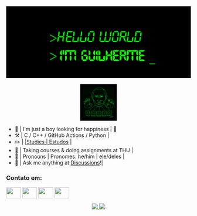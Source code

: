 <!--<h3 align="center">
![image](https://raw.githubusercontent.com/Guilherme-A-Silva/Guilherme/main/imagens/HelloTOP.png)
</h3> -->

[![160744959694494596](https://raw.githubusercontent.com/Guilherme-A-Silva/Guilherme/main/imagens/HelloTOP.png)](https://github.com/Guilherme-A-Silva?tab=repositories)

<img src="https://github.com/Guilherme-A-Silva/Guilherme/blob/main/imagens/Profile.gif" width="100px" style="display: block;
    margin-left: auto;
    margin-right: auto"> 

-   :thought_balloon: |    I'm just a boy looking for happiness   | :thought_balloon:
-   :hammer_and_pick: |      C / C++ / GitHub Actions / Python    | 
-   :pencil2:         |        |[Studies | Estudos]( LINK )       |
-   :seedling:        | Taking courses & doing assignments at THU |
-   :man:             |  Pronouns | Pronomes: he/him | ele/deles  |
-   :thought_balloon: | Ask me anything at [Discussions](discussions/new)!|

<h3 align="left">Contato em:</h3>
<p align="left">
<a href="https://twitter.com/Guilherme_AS0" target="blank"><img align="center" src="https://cdn.jsdelivr.net/npm/simple-icons@3.0.1/icons/twitter.svg" alt="" height="30" width="40"/></a>
<a href="seu link" target="blank"><img align="center" src="https://cdn.jsdelivr.net/npm/simple-icons@3.0.1/icons/linkedin.svg" alt="" height="30" width="40" /></a>
<a href="https://www.instagram.com/guilherme_a.s16/" target="blank"><img align="center" src="https://cdn.jsdelivr.net/npm/simple-icons@3.0.1/icons/instagram.svg" alt="" height="30" width="40" /></a>
<a href="seu link" target="blank"><img align="center" src="https://cdn.jsdelivr.net/npm/simple-icons@3.0.1/icons/youtube.svg" alt="" height="30" width="40" /></a>
</p>

<div align="center">
  <a href="https://github.com/Guilherme-A-Silva">
  <img height="180em" src="https://github-readme-stats.vercel.app/api?username=Guilherme-A-Silva&show_icons=true&theme=dark&include_all_commits=true&count_private=true"/>
  <img height="180em" src="https://github-readme-stats.vercel.app/api/top-langs/?username=Guilherme-A-Silva&layout=compact&langs_count=7&theme=dark"/>
</div>  
